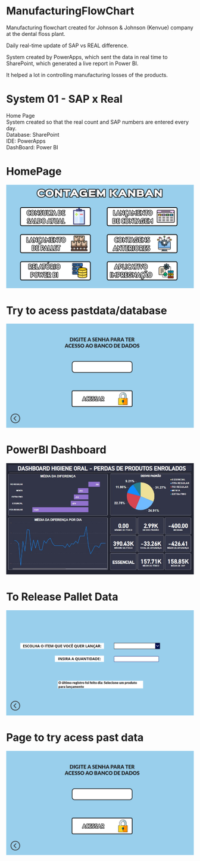 # ManufacturingFlowChart

Manufacturing flowchart created for Johnson & Johnson (Kenvue) company at the dental floss plant.

Daily real-time update of SAP vs REAL difference.

System created by PowerApps, which sent the data in real time to SharePoint, which generated a live report in Power BI.

It helped a lot in controlling manufacturing losses of the products.

# System 01 - SAP x Real

Home Page <br>
System created so that the real count and SAP numbers are entered every day. <br>
Database: SharePoint <br>
IDE: PowerApps <br>
DashBoard: Power BI <br>

# HomePage
![homepage](Captura%20de%20tela%202024-04-22%20152251.png) <br>

# Try to acess pastdata/database
![tryacessdatabase](Captura%20de%20tela%202024-04-22%20152401.png) <br>

# PowerBI Dashboard
![powerbidashboard](powerbidashboard.jpg) <br>

# To Release Pallet Data
![powerbidashboard](Captura%20de%20tela%202024-04-22%20152315.png) <br>

# Page to try acess past data
![tryacessdashboard](Captura%20de%20tela%202024-04-22%20152401.png) <br>




